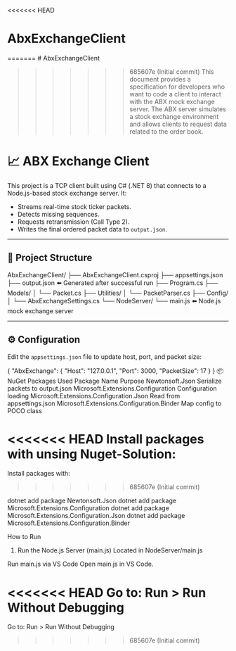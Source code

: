<<<<<<< HEAD
# AbxExchangeClient
=======
﻿# AbxExchangeClient
>>>>>>> 685607e (Initial commit)
This document provides a specification for developers who want to code a client to interact with the ABX mock exchange server. The ABX server simulates a stock exchange environment and allows clients to request data related to the order book.
# 📈 ABX Exchange Client

This project is a TCP client built using C# (.NET 8) that connects to a Node.js-based stock exchange server. It:

- Streams real-time stock ticker packets.
- Detects missing sequences.
- Requests retransmission (Call Type 2).
- Writes the final ordered packet data to `output.json`.

---

## 📁 Project Structure

AbxExchangeClient/
├── AbxExchangeClient.csproj
├── appsettings.json
├── output.json ⬅️ Generated after successful run
├── Program.cs
├── Models/
│ └── Packet.cs
├── Utilities/
│ └── PacketParser.cs
├── Config/
│ └── AbxExchangeSettings.cs
└── NodeServer/
└── main.js ⬅️ Node.js mock exchange server


---

## ⚙️ Configuration

Edit the `appsettings.json` file to update host, port, and packet size:

{
  "AbxExchange": {
    "Host": "127.0.0.1",
    "Port": 3000,
    "PacketSize": 17
  }
}
📦 NuGet Packages Used
Package Name	Purpose
Newtonsoft.Json	Serialize packets to output.json
Microsoft.Extensions.Configuration	Configuration loading
Microsoft.Extensions.Configuration.Json	Read from appsettings.json
Microsoft.Extensions.Configuration.Binder	Map config to POCO class

<<<<<<< HEAD
Install packages with unsing Nuget-Solution:
=======
Install packages with:
>>>>>>> 685607e (Initial commit)

dotnet add package Newtonsoft.Json
dotnet add package Microsoft.Extensions.Configuration
dotnet add package Microsoft.Extensions.Configuration.Json
dotnet add package Microsoft.Extensions.Configuration.Binder

How to Run
1. Run the Node.js Server (main.js)
Located in NodeServer/main.js

 Run main.js via VS Code
Open main.js in VS Code.

<<<<<<< HEAD
Go to: Run > Run Without Debugging
=======
Go to: Run > Run Without Debugging
>>>>>>> 685607e (Initial commit)
